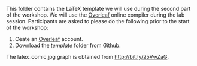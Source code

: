 This folder contains the LaTeX template we will use during the second part of the workshop. We will use the [Overleaf](https://www.overleaf.com) online compiler during the lab session. Participants are asked to please do the following prior to the start of the workshop:

1. Ceate an [Overleaf](https://www.overleaf.com) account.
2. Download the *template* folder from Github.

The latex_comic.jpg graph is obtained from http://bit.ly/25VwZaG.
